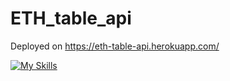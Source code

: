 # ETH_table_api

Deployed on https://eth-table-api.herokuapp.com/

[![My Skills](https://skillicons.dev/icons?i=nodejs,express,mongodb)](https://skillicons.dev)
